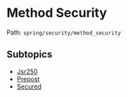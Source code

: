 # Method Security

Path: `spring/security/method_security`

## Subtopics
- [Jsr250](./jsr250/README.md)
- [Prepost](./prepost/README.md)
- [Secured](./secured/README.md)
